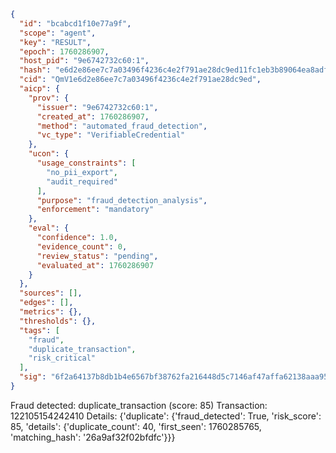 ```json
{
  "id": "bcabcd1f10e77a9f",
  "scope": "agent",
  "key": "RESULT",
  "epoch": 1760286907,
  "host_pid": "9e6742732c60:1",
  "hash": "e6d2e86ee7c7a03496f4236c4e2f791ae28dc9ed11fc1eb3b89064ea8adff3e5",
  "cid": "QmV1e6d2e86ee7c7a03496f4236c4e2f791ae28dc9ed",
  "aicp": {
    "prov": {
      "issuer": "9e6742732c60:1",
      "created_at": 1760286907,
      "method": "automated_fraud_detection",
      "vc_type": "VerifiableCredential"
    },
    "ucon": {
      "usage_constraints": [
        "no_pii_export",
        "audit_required"
      ],
      "purpose": "fraud_detection_analysis",
      "enforcement": "mandatory"
    },
    "eval": {
      "confidence": 1.0,
      "evidence_count": 0,
      "review_status": "pending",
      "evaluated_at": 1760286907
    }
  },
  "sources": [],
  "edges": [],
  "metrics": {},
  "thresholds": {},
  "tags": [
    "fraud",
    "duplicate_transaction",
    "risk_critical"
  ],
  "sig": "6f2a64137b8db1b4e6567bf38762fa216448d5c7146af47affa62138aaa95ba3"
}
```

Fraud detected: duplicate_transaction (score: 85)
Transaction: 122105154242410
Details: {'duplicate': {'fraud_detected': True, 'risk_score': 85, 'details': {'duplicate_count': 40, 'first_seen': 1760285765, 'matching_hash': '26a9af32f02bfdfc'}}}